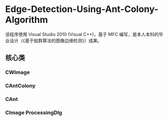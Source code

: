 # Edge-Detection-Using-Ant-Colony-Algorithm

该程序使用 Visual Studio 2010 (Visual C++)，基于 MFC 编写，是本人本科的毕业设计（《基于蚁群算法的图像边缘检测》）成果。

## 核心类

### CWImage

### CAntColony

### CAnt

### CImage ProcessingDlg
